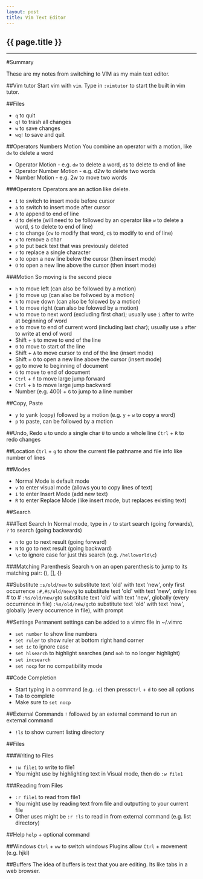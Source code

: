 ```yaml
---
layout: post
title: Vim Text Editor
---
```


## {{ page.title }}


- - - -

#Summary

These are my notes from switching to VIM as my main text editor.

##Vim tutor
Start vim with `vim`. Type in `:vimtutor` to start the built in vim tutor.

##Files

* `q` to quit
* `q!` to trash all changes
* `w` to save changes
* `wq!` to save and quit

##Operators Numbers Motion
You combine an operator with a motion, like `dw` to delete a word

* Operator Motion - e.g. `dw` to delete a word, `d$` to delete to end of line
* Operator Number Motion - e.g. d2w to delete two words
* Number Motion - e.g. 2w to move two words

###Operators
Operators are an action like delete.

* `i` to switch to insert mode before cursor
* `a` to switch to insert mode after cursor
* `A` to append to end of line
* `d` to delete (will need to be followed by an operator like `w` to delete a word, `$` to delete to end of line)
* `c` to change (`cw` to modify that word, `c$` to modify to end of line)
* `x` to remove a char
* `p` to put back text that was previously deleted
* `r` to replace a single character
* `o` to open a new line below the curosr (then insert mode)
* `O` to open a new line above the cursor (then insert mode)

###Motion
So moving is the second piece

* `h` to move left (can also be followed by a motion)
* `j` to move up (can also be follwoed by a motion)
* `k` to move down (can also be folowed by a motion)
* `l` to move right (can also be folowed by a motion)
* `w` to move to next word (excluding first char); usually use `i` after to write at beginning of word
* `e` to move to end of current word (including last char); usually use `a` after to write at end of word
* Shift + `$` to move to end of the line
* `0` to move to start of the line
* Shift + `A` to move cursor to end of the line (insert mode)
* Shift + `O` to open a new line above the cursor (insert mode)
* `gg` to move to beginning of document
* `G` to move to end of document
* `Ctrl` + `f` to move large jump forward
* `Ctrl` + `b` to move large jump backward
* Number (e.g. 400) + `G` to jump to a line number

##Copy, Paste
* `y` to yank (copy) followed by a motion (e.g. `y` + `w` to copy a word)
* `p` to paste, can be followed by a motion

##Undo, Redo
`u` to undo a single char
`U` to undo a whole line
`Ctrl` + `R` to redo changes

##Location
`Ctrl` + `g` to show the current file pathname and file info like number of lines

##Modes
* Normal Mode is default mode
* `v` to enter visual mode (allows you to copy lines of text)
* `i` to enter Insert Mode (add new text)
* `R` to enter Replace Mode (like insert mode, but replaces existing text)

##Search

###Text Search
In Normal mode, type in `/` to start search (going forwards), `?` to search (going backwards)
* `n` to go to next result (going forward)
* `N` to go to next result (going backward)
* `\c` to ignore case for just this search (e.g. `/helloworld\c`) 

###Matching Parenthesis Search
`%` on an open parenthesis to jump to its matching pair: (), [], {}

##Substitute
`:s/old/new` to substitute text 'old' with text 'new', only first occurrence
`:#,#s/old/new/g` to substitute text 'old' with text 'new', only lines # to #
`:%s/old/new/g`to substitute text 'old' with text 'new', globally (every occurrence in file)
`:%s/old/new/gc`to substitute text 'old' with text 'new', globally (every occurrence in file), with prompt

##Settings
Permanent settings can be added to a vimrc file in ~/.vimrc
* `set number` to show line numbers
* `set ruler` to show ruler at bottom right hand corner
* `set ic` to ignore case
* `set hlsearch` to highlight searches (and `noh` to no longer highlight)
* `set incsearch`
* `set nocp` for no compatibility mode

##Code Completion
* Start typing in a command (e.g. `:e`) then press`Ctrl` + `d` to see all options
* `Tab` to complete
* Make sure to `set nocp`

##External Commands
`!` followed by an external command to run an external command
* `!ls` to show current listing directory

##Files

###Writing to Files
* `:w file1` to write to file1
* You might use by highlighting text in Visual mode, then do `:w file1`

###Reading from Files
* `:r file1` to read from file1
* You might use by reading text from file and outputting to your current file
* Other uses might be `:r !ls` to read in from external command (e.g. list directory)

##Help
`help` + optional command

##Windows
`Ctrl` + `ww` to switch windows
Plugins allow `Ctrl` + movement (e.g. hjkl)

##Buffers
The idea of buffers is text that you are editing. Its like tabs in a web browser.


